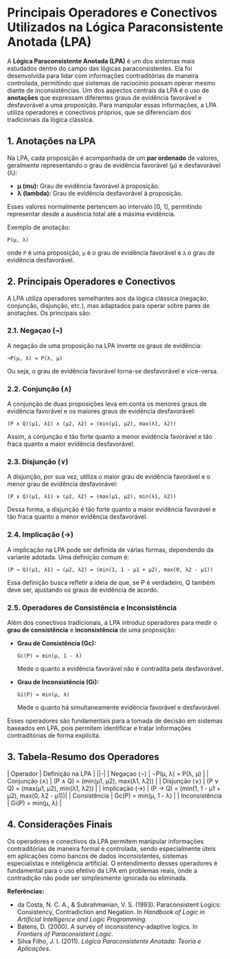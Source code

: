 
# Principais Operadores e Conectivos Utilizados na Lógica Paraconsistente Anotada (LPA)

A **Lógica Paraconsistente Anotada (LPA)** é um dos sistemas mais estudados dentro do campo das lógicas paraconsistentes. Ela foi desenvolvida para lidar com informações contraditórias de maneira controlada, permitindo que sistemas de raciocínio possam operar mesmo diante de inconsistências. Um dos aspectos centrais da LPA é o uso de **anotações** que expressam diferentes graus de evidência favorável e desfavorável a uma proposição. Para manipular essas informações, a LPA utiliza operadores e conectivos próprios, que se diferenciam dos tradicionais da lógica clássica.

## 1. Anotações na LPA

Na LPA, cada proposição é acompanhada de um **par ordenado** de valores, geralmente representando o grau de evidência favorável (μ) e desfavorável (λ):

- **μ (mu):** Grau de evidência favorável à proposição.
- **λ (lambda):** Grau de evidência desfavorável à proposição.

Esses valores normalmente pertencem ao intervalo [0, 1], permitindo representar desde a ausência total até a máxima evidência.

Exemplo de anotação:
```
P(μ, λ)
```
onde `P` é uma proposição, `μ` é o grau de evidência favorável e `λ` o grau de evidência desfavorável.

## 2. Principais Operadores e Conectivos

A LPA utiliza operadores semelhantes aos da lógica clássica (negação, conjunção, disjunção, etc.), mas adaptados para operar sobre pares de anotações. Os principais são:

### 2.1. Negaçao (¬)

A negação de uma proposição na LPA inverte os graus de evidência:

```
¬P(μ, λ) = P(λ, μ)
```
Ou seja, o grau de evidência favorável torna-se desfavorável e vice-versa.

### 2.2. Conjunção (∧)

A conjunção de duas proposições leva em conta os menores graus de evidência favorável e os maiores graus de evidência desfavorável:

```
(P ∧ Q)(μ1, λ1) ∧ (μ2, λ2) = (min(μ1, μ2), max(λ1, λ2))
```
Assim, a conjunção é tão forte quanto a menor evidência favorável e tão fraca quanto a maior evidência desfavorável.

### 2.3. Disjunção (∨)

A disjunção, por sua vez, utiliza o maior grau de evidência favorável e o menor grau de evidência desfavorável:

```
(P ∨ Q)(μ1, λ1) ∨ (μ2, λ2) = (max(μ1, μ2), min(λ1, λ2))
```
Dessa forma, a disjunção é tão forte quanto a maior evidência favorável e tão fraca quanto a menor evidência desfavorável.

### 2.4. Implicação (→)

A implicação na LPA pode ser definida de várias formas, dependendo da variante adotada. Uma definição comum é:

```
(P → Q)(μ1, λ1) → (μ2, λ2) = (min(1, 1 - μ1 + μ2), max(0, λ2 - μ1))
```
Essa definição busca refletir a ideia de que, se P é verdadeiro, Q também deve ser, ajustando os graus de evidência de acordo.

### 2.5. Operadores de Consistência e Inconsistência

Além dos conectivos tradicionais, a LPA introduz operadores para medir o **grau de consistência** e **inconsistência** de uma proposição:

- **Grau de Consistência (Gc):**
  ```
  Gc(P) = min(μ, 1 - λ)
  ```
  Mede o quanto a evidência favorável não é contradita pela desfavorável.

- **Grau de Inconsistência (Gi):**
  ```
  Gi(P) = min(μ, λ)
  ```
  Mede o quanto há simultaneamente evidência favorável e desfavorável.

Esses operadores são fundamentais para a tomada de decisão em sistemas baseados em LPA, pois permitem identificar e tratar informações contraditórias de forma explícita.

## 3. Tabela-Resumo dos Operadores

| Operador         | Definição na LPA                                 |
||-|
| Negaçao (¬)      | ¬P(μ, λ) = P(λ, μ)                              |
| Conjunção (∧)    | (P ∧ Q) = (min(μ1, μ2), max(λ1, λ2))            |
| Disjunção (∨)    | (P ∨ Q) = (max(μ1, μ2), min(λ1, λ2))            |
| Implicação (→)   | (P → Q) = (min(1, 1 - μ1 + μ2), max(0, λ2 - μ1))|
| Consistência     | Gc(P) = min(μ, 1 - λ)                           |
| Inconsistência   | Gi(P) = min(μ, λ)                               |

## 4. Considerações Finais

Os operadores e conectivos da LPA permitem manipular informações contraditórias de maneira formal e controlada, sendo especialmente úteis em aplicações como bancos de dados inconsistentes, sistemas especialistas e inteligência artificial. O entendimento desses operadores é fundamental para o uso efetivo da LPA em problemas reais, onde a contradição não pode ser simplesmente ignorada ou eliminada.


**Referências:**
- da Costa, N. C. A., & Subrahmanian, V. S. (1993). Paraconsistent Logics: Consistency, Contradiction and Negation. In *Handbook of Logic in Artificial Intelligence and Logic Programming*.
- Batens, D. (2000). A survey of inconsistency-adaptive logics. In *Frontiers of Paraconsistent Logic*.
- Silva Filho, J. I. (2011). *Lógica Paraconsistente Anotada: Teoria e Aplicações*.

